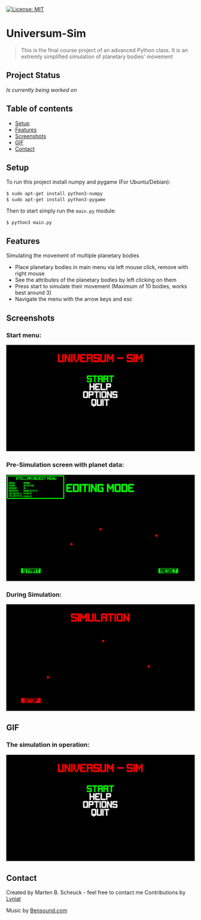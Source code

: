 [![License: MIT](https://img.shields.io/badge/License-MIT-yellow.svg)](https://opensource.org/licenses/MIT)
# Universum-Sim
>This is the final course project of an advanced Python class.
>It is an extremly simplified simulation of planetary bodies' movement

## Project Status
_Is currently being worked on_ 

## Table of contents
* [Setup](#Setup)
* [Features](#Features)
* [Screenshots](#Screenshots)
* [GIF](#GIF)
* [Contact](#Contact)

## Setup
To run this project install numpy and pygame (For Ubuntu/Debian):
```
$ sudo apt-get install python3-numpy
$ sudo apt-get install python3-pygame
```
Then to start simply run the ```main.py``` module:
```
$ python3 main.py
```

## Features
Simulating the movement of multiple planetary bodies
* Place planetary bodies in main menu via left mouse click, remove with right mouse
* See the attributes of the planetary bodies by left clicking on them
* Press start to simulate their movement (Maximum of 10 bodies, works best around 3)
* Navigate the menu with the arrow keys and esc

## Screenshots
### Start menu:
![Start menu](./img/start_menu.png)
### Pre-Simulation screen with planet data:
![Pre-Simulation](./img/pre_simulation.png)
### During Simulation:
![During Simulation](./img/during_simulation.png)

## GIF
### The simulation in operation:
<img src="./img/PlanetSimulation.gif" width="1100">

## Contact
Created by Marten B. Scheuck - feel free to contact me
Contributions by [Lyniat](https://github.com/Lyniat)

Music by [Bensound.com](https://www.bensound.com)
